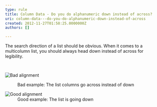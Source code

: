 ```yaml
---
type: rule
title: Column Data - Do you do alphanumeric down instead of across?
uri: column-data---do-you-do-alphanumeric-down-instead-of-across
created: 2012-11-27T01:58:25.0000000Z
authors: []

---
```




<span class='intro'> <p>The search direction of a list should be obvious. When it comes to a multicolumn list, you should always head down instead of across for legibility.</p> </span>

​<dl class="badImage"><dt><img alt="Bad alignment" src="http&#58;//www.ssw.com.au/ssw/Standards/Rules/Images/bad-alphanum.jpg" /></dt>
<dd>Bad example&#58; The list columns go across instead of down</dd></dl>
<dl class="goodImage"><dt><img alt="Good alignment" src="http&#58;//www.ssw.com.au/ssw/Standards/Rules/Images/good-alphanum.jpg" /></dt>
<dd>Good example&#58; The list is going down</dd></dl>




